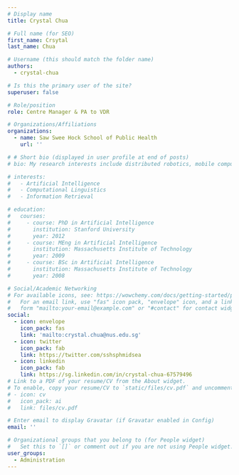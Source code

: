 ```yaml
---
# Display name
title: Crystal Chua

# Full name (for SEO)
first_name: Crsytal
last_name: Chua

# Username (this should match the folder name)
authors:
  - crystal-chua

# Is this the primary user of the site?
superuser: false

# Role/position
role: Centre Manager & PA to VDR

# Organizations/Affiliations
organizations:
  - name: Saw Swee Hock School of Public Health
    url: ''

# # Short bio (displayed in user profile at end of posts)
# bio: My research interests include distributed robotics, mobile computing and programmable matter.

# interests:
#   - Artificial Intelligence
#   - Computational Linguistics
#   - Information Retrieval

# education:
#   courses:
#     - course: PhD in Artificial Intelligence
#       institution: Stanford University
#       year: 2012
#     - course: MEng in Artificial Intelligence
#       institution: Massachusetts Institute of Technology
#       year: 2009
#     - course: BSc in Artificial Intelligence
#       institution: Massachusetts Institute of Technology
#       year: 2008

# Social/Academic Networking
# For available icons, see: https://wowchemy.com/docs/getting-started/page-builder/#icons
#   For an email link, use "fas" icon pack, "envelope" icon, and a link in the
#   form "mailto:your-email@example.com" or "#contact" for contact widget.
social:
  - icon: envelope
    icon_pack: fas
    link: 'mailto:crystal.chua@nus.edu.sg'
  - icon: twitter
    icon_pack: fab
    link: https://twitter.com/sshsphmidsea
  - icon: linkedin
    icon_pack: fab
    link: https://sg.linkedin.com/in/crystal-chua-67579496
# Link to a PDF of your resume/CV from the About widget.
# To enable, copy your resume/CV to `static/files/cv.pdf` and uncomment the lines below.
# - icon: cv
#   icon_pack: ai
#   link: files/cv.pdf

# Enter email to display Gravatar (if Gravatar enabled in Config)
email: ''

# Organizational groups that you belong to (for People widget)
#   Set this to `[]` or comment out if you are not using People widget.
user_groups:
  - Administration
---
```


